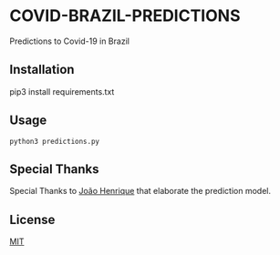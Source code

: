 # COVID-BRAZIL-PREDICTIONS

Predictions to Covid-19 in Brazil

## Installation

pip3 install requirements.txt


## Usage

```python3 predictions.py```

## Special Thanks
Special Thanks to [João Henrique](https://github.com/joaohenriquedss) that elaborate the prediction model.

## License
[MIT](https://choosealicense.com/licenses/mit/)